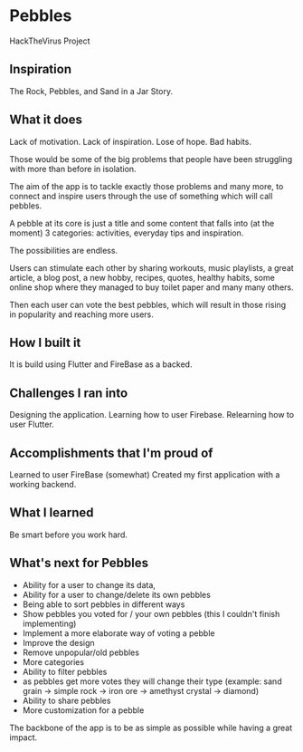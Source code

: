 # Pebbles
HackTheVirus Project


## Inspiration

The Rock, Pebbles, and Sand in a Jar Story. 

## What it does

Lack of motivation. Lack of inspiration. Lose of hope. Bad habits.

Those would be some of the big problems that people have been struggling with more than before in isolation. 

The aim of the app is to tackle exactly those problems and many more, to connect and inspire users through the use of something which will call pebbles.
 
A pebble at its core is just a title and some content that falls into (at the moment) 3 categories: activities, everyday tips and inspiration.

The possibilities are endless.

Users can stimulate each other by sharing workouts, music playlists, a great article, a blog post, a new hobby, recipes, quotes, healthy habits, some online shop where they managed to buy toilet paper and many many others.

Then each user can vote the best pebbles, which will result in those rising in popularity and reaching more users.

## How I built it

It is build using Flutter and FireBase as a backed.

## Challenges I ran into

Designing the application.
Learning how to user Firebase.
Relearning how to user Flutter.

## Accomplishments that I'm proud of

Learned to user FireBase (somewhat)
Created my first application with a working backend.

## What I learned

Be smart before you work hard.

## What's next for Pebbles

* Ability for a user to change its data,
* Ability for a user to change/delete its own pebbles
* Being able to sort pebbles in different ways
* Show pebbles you voted for / your own pebbles (this I couldn't finish implementing)
* Implement a more elaborate way of voting a pebble
* Improve the design
* Remove unpopular/old pebbles
* More categories
* Ability to filter pebbles
* as pebbles get more votes they will change their type (example: sand grain -> simple rock -> iron ore -> amethyst crystal -> diamond)
* Ability to share pebbles
* More customization for a pebble

The backbone of the app is to be as simple as possible while having a great impact. 
